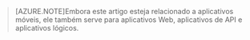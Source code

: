 > [AZURE.NOTE]Embora este artigo esteja relacionado a aplicativos móveis, ele também serve para aplicativos Web, aplicativos de API e aplicativos lógicos.

<!---HONumber=Sept15_HO3-->